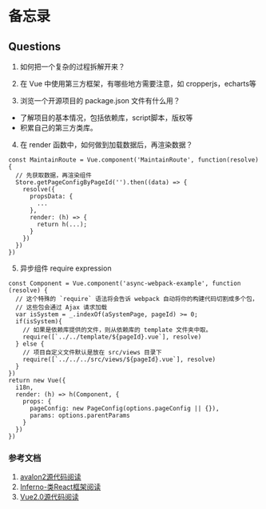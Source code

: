 # 备忘录


## Questions
1. 如何把一个复杂的过程拆解开来？

2. 在 Vue 中使用第三方框架，有哪些地方需要注意，如 cropperjs，echarts等

3. 浏览一个开源项目的 package.json 文件有什么用？
- 了解项目的基本情况，包括依赖库，script脚本，版权等
- 积累自己的第三方类库。

4. 在 render 函数中，如何做到加载数据后，再渲染数据？
```
const MaintainRoute = Vue.component('MaintainRoute', function(resolve){
  // 先获取数据，再渲染组件
  Store.getPageConfigByPageId('').then((data) => {
    resolve({
      propsData: {
        ...
      },
      render: (h) => {
        return h(...);
      }
    })
  })
})
```

5. 异步组件
require expression 
```
const Component = Vue.component('async-webpack-example', function (resolve) {
  // 这个特殊的 `require` 语法将会告诉 webpack 自动将你的构建代码切割成多个包，
  // 这些包会通过 Ajax 请求加载
  var isSystem = _.indexOf(aSystemPage, pageId) >= 0;
  if(isSystem){
    // 如果是依赖库提供的文件，则从依赖库的 template 文件夹中取。
    require([`../../template/${pageId}.vue`], resolve)
  } else {
    // 项目自定义文件默认是放在 src/views 目录下
    require([`../../../src/views/${pageId}.vue`], resolve)
  }
})
return new Vue({
  i18n,
  render: (h) => h(Component, {
    props: {
      pageConfig: new PageConfig(options.pageConfig || {}),
      params: options.parentParams
    }
  })
})
```



### 参考文档
1. [avalon2源代码阅读](https://www.kancloud.cn/zmwtp/avalon2/136856)
2. [Inferno-类React框架阅读](https://www.kancloud.cn/zmwtp/inferno)
3. [Vue2.0源代码阅读](https://www.kancloud.cn/zmwtp/vue2/148822)

